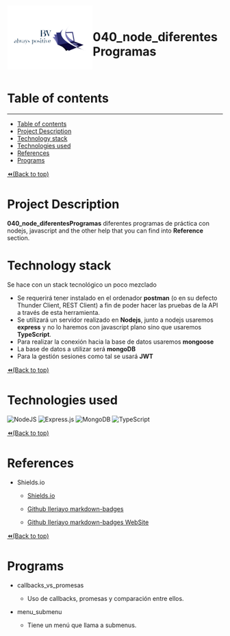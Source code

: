 <div>
	<div>
		<img src=https://raw.githubusercontent.com/Byron2016/00_forImages/main/images/Logo_01_00.png align=left alt=MyLogo width=200>
	</div>
	&nbsp;
	<div>
		<h1>040_node_diferentesProgramas</h1>
	</div>
</div>

&nbsp;

# Table of contents

---

- [Table of contents](#table-of-contents)
- [Project Description](#project-description)
- [Technology stack](#technology-stack)
- [Technologies used](#technologies-used)
- [References](#references)
- [Programs](#programs)

[⏪(Back to top)](#table-of-contents)

# Project Description

**040_node_diferentesProgramas** diferentes programas de práctica con nodejs, javascript
and the other help that you can find into **Reference** section.

# Technology stack

Se hace con un stack tecnológico un poco mezclado

- Se requerirá tener instalado en el ordenador **postman** (o en su defecto Thunder Client, REST Client) a fin de poder hacer las pruebas de la API a través de esta herramienta.
- Se utilizará un servidor realizado en **Nodejs**, junto a nodejs usaremos **express** y no lo haremos con javascript plano sino que usaremos **TypeScript**.
- Para realizar la conexión hacia la base de datos usaremos **mongoose**
- La base de datos a utilizar será **mongoDB**
- Para la gestión sesiones como tal se usará **JWT**

[⏪(Back to top)](#table-of-contents)
&nbsp;

# Technologies used

![NodeJS](https://img.shields.io/badge/node.js-6DA55F?style=for-the-badge&logo=node.js&logoColor=white)
![Express.js](https://img.shields.io/badge/express.js-%23404d59.svg?style=for-the-badge&logo=express&logoColor=%2361DAFB)
![MongoDB](https://img.shields.io/badge/MongoDB-%234ea94b.svg?style=for-the-badge&logo=mongodb&logoColor=white)
![TypeScript](https://img.shields.io/badge/typescript-%23007ACC.svg?style=for-the-badge&logo=typescript&logoColor=white)

[⏪(Back to top)](#table-of-contents)

# References

- Shields.io

  - [Shields.io](https://shields.io/)

  - [Github Ileriayo markdown-badges](https://github.com/Ileriayo/markdown-badges)

  - [Github Ileriayo markdown-badges WebSite](https://ileriayo.github.io/markdown-badges/)

[⏪(Back to top)](#table-of-contents)

# Programs

- callbacks_vs_promesas

  - Uso de callbacks, promesas y comparación entre ellos.

- menu_submenu
  - Tiene un menú que llama a submenus.
